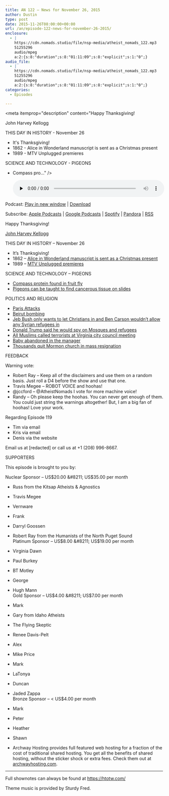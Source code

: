 ```yaml
---
title: AN 122 – News for November 26, 2015
author: Dustin
type: post
date: 2015-11-26T08:00:00+00:00
url: /an/episode-122-news-for-november-26-2015/
enclosure:
  - |
    https://cdn.nomads.studio/file/nsp-media/atheist_nomads_122.mp3
    51255296
    audio/mpeg
    a:2:{s:8:"duration";s:8:"01:11:09";s:8:"explicit";s:1:"0";}
audio_file:
  - |
    https://cdn.nomads.studio/file/nsp-media/atheist_nomads_122.mp3
    51255296
    audio/mpeg
    a:2:{s:8:"duration";s:8:"01:11:09";s:8:"explicit";s:1:"0";}
categories:
  - Episodes

---
```

<div itemscope itemtype="http://schema.org/AudioObject">
  <meta itemprop="name" content="Episode 122 &#8211; News for November 26, 2015" />
  
  <meta itemprop="uploadDate" content="2015-11-26T01:00:00-07:00" />
  
  <meta itemprop="encodingFormat" content="audio/mpeg" />
  
  <meta itemprop="duration" content="PT1H11M09S" />
  
  <meta itemprop="description" content="Happy Thanksgiving!

John Harvey Kellogg

THIS DAY IN HISTORY - November 26

* It's Thanksgiving!
* 1862 - Alice in Wonderland manuscript is sent as a Christmas present
* 1989 - MTV Unplugged premieres

SCIENCE AND TECHNOLOGY - PIGEONS

* Compass pro..." />
  
  <meta itemprop="contentUrl" content="https://dts.podtrac.com/redirect.mp3/cdn.nomads.studio/file/nsp-media/atheist_nomads_122.mp3" />
  
  <meta itemprop="contentSize" content="48.9" />
  </p> 
  
  <div class="powerpress_player" id="powerpress_player_8379">
    <audio class="wp-audio-shortcode" id="audio-5114-123" preload="none" style="width: 100%;" controls="controls"><source type="audio/mpeg" src="https://dts.podtrac.com/redirect.mp3/cdn.nomads.studio/file/nsp-media/atheist_nomads_122.mp3?_=123" /><a href="https://dts.podtrac.com/redirect.mp3/cdn.nomads.studio/file/nsp-media/atheist_nomads_122.mp3">https://dts.podtrac.com/redirect.mp3/cdn.nomads.studio/file/nsp-media/atheist_nomads_122.mp3</a></audio>
  </div>
</div>

<p class="powerpress_links powerpress_links_mp3">
  Podcast: <a href="https://dts.podtrac.com/redirect.mp3/cdn.nomads.studio/file/nsp-media/atheist_nomads_122.mp3" class="powerpress_link_pinw" target="_blank" title="Play in new window" onclick="return powerpress_pinw('https://htotw.com/?powerpress_pinw=5114-podcast');" rel="nofollow">Play in new window</a> | <a href="https://dts.podtrac.com/redirect.mp3/cdn.nomads.studio/file/nsp-media/atheist_nomads_122.mp3" class="powerpress_link_d" title="Download" rel="nofollow" download="atheist_nomads_122.mp3">Download</a>
</p>

<p class="powerpress_links powerpress_subscribe_links">
  Subscribe: <a href="https://podcasts.apple.com/us/podcast/humanists-take-on-the-world/id530050098?mt=2&ls=1" class="powerpress_link_subscribe powerpress_link_subscribe_itunes" target="_blank" title="Subscribe on Apple Podcasts" rel="nofollow">Apple Podcasts</a> | <a href="https://www.google.com/podcasts?feed=aHR0cDovL2F0aGVpc3Rub21hZHMubGlic3luLmNvbS9yc3M%3D" class="powerpress_link_subscribe powerpress_link_subscribe_googleplay" target="_blank" title="Subscribe on Google Podcasts" rel="nofollow">Google Podcasts</a> | <a href="https://open.spotify.com/show/3LzK2xZGike6Tc1GEMtMbr?si=LieN9SNuTpq96smuaUsH8A" class="powerpress_link_subscribe powerpress_link_subscribe_spotify" target="_blank" title="Subscribe on Spotify" rel="nofollow">Spotify</a> | <a href="https://www.pandora.com/podcast/atheist-nomads/PC:10122?corr=62071012&part=ug" class="powerpress_link_subscribe powerpress_link_subscribe_pandora" target="_blank" title="Subscribe on Pandora" rel="nofollow">Pandora</a> | <a href="https://htotw.com/feed/podcast/" class="powerpress_link_subscribe powerpress_link_subscribe_rss" target="_blank" title="Subscribe via RSS" rel="nofollow">RSS</a>
</p>

Happy Thanksgiving!

<a href="https://en.wikipedia.org/wiki/John_Harvey_Kellogg" target="_blank" rel="noopener">John Harvey Kellogg</a>

THIS DAY IN HISTORY &#8211; November 26

* It&#8217;s Thanksgiving!  
* 1862 &#8211; <a href="http://www.history.com/this-day-in-history/alice-in-wonderland-manuscript-is-sent-as-a-christmas-present" target="_blank" rel="noopener">Alice in Wonderland manuscript is sent as a Christmas present</a>  
* 1989 &#8211; <a href="http://www.history.com/this-day-in-history/mtv-unplugged-premieres" target="_blank" rel="noopener">MTV Unplugged premieres</a>

SCIENCE AND TECHNOLOGY &#8211; PIGEONS

* <a href="http://www.theguardian.com/science/2015/nov/16/tiny-protein-compasses-found-in-fruit-flies-and-potentially-humans" target="_blank" rel="noopener">Compass protein found in fruit fly</a>  
* <a href="http://journals.plos.org/plosone/article?id=10.1371/journal.pone.0141357" target="_blank" rel="noopener">Pigeons can be taught to find cancerous tissue on slides</a>

POLITICS AND RELIGION

* <a href="https://en.wikipedia.org/wiki/November_2015_Paris_attacks" target="_blank" rel="noopener">Paris Attacks</a>  
* <a href="http://usuncut.com/world/beirut-this-terrorist-attack-didnt-get-any-media/&quot;" target="_blank" rel="noopener">Beirut bombing</a>  
* <a href="http://www.thenewcivilrightsmovement.com/uncucumbered/jeb_bush_says_after_paris_attacks_only_christians_should_be_allowed_into_the_u_s" target="_blank" rel="noopener">Jeb Bush only wants to let Christians in and Ben Carson wouldn’t allow any Syrian refugees in</a>  
* <a href="http://www.cbsnews.com/news/donald-trump-i-want-surveillance-of-certain-mosques/" target="_blank" rel="noopener">Donald Trump said he would spy on Mosques and refugees</a>  
* <a href="http://www.wusa9.com/story/news/local/virginia/2015/11/18/hate-speech-closes-spotsylvania-public-meeting/76027308/" target="_blank" rel="noopener">All Muslims called terrorists at Virginia city council meeting</a>  
* <a href="http://www.nytimes.com/2015/11/25/nyregion/newborn-is-left-in-nativity-scene-at-a-queens-church.html?_r=0" target="_blank" rel="noopener">Baby abandoned in the manager</a>  
* <a href="http://www.good4utah.com/news/local-news/thousands-file-resignation-letters-from-the-lds-church" target="_blank" rel="noopener">Thousands quit Mormon church in mass resignation</a>

FEEDBACK

Warning vote:  
* Robert Ray &#8211; Keep all of the disclaimers and use them on a random basis. Just roll a D4 before the show and use that one.  
* Travis Megee &#8211; ROBOT VOICE and hoohas!  
* @jccford &#8211; @AtheistNomads I vote for more machine voice!  
* Randy &#8211; Oh please keep the hoohas. You can never get enough of them. You could just string the warnings altogether! But, I am a big fan of hoohas! Love your work.

Regarding Episode 119  
* Tim via email  
* Kris via email  
* Denis via the website

Email us at [redacted] or call us at +1 (208) 996-8667.

SUPPORTERS

This episode is brought to you by:

Nuclear Sponsor &#8211; US$20.00 &#8211; US$35.00 per month  
* Russ from the Kitsap Atheists & Agnostics  
* Travis Megee  
* Vernware  
* Frank  
* Darryl Goossen  
* Robert Ray from the Humanists of the North Puget Sound  
Platinum Sponsor &#8211; US$8.00 &#8211; US$19.00 per month  
* Virginia Dawn  
* Paul Burkey  
* BT Motley  
* George  
* Hugh Mann  
Gold Sponsor &#8211; US$4.00 &#8211; US$7.00 per month  
* Mark  
* Gary from Idaho Atheists  
* The Flying Skeptic  
* Renee Davis-Pelt  
* Alex  
* Mike Price  
* Mark  
* LaTonya  
* Duncan  
* Jaded Zappa  
Bronze Sponsor &#8211; < US$4.00 per month  
* Mark  
* Peter  
* Heather  
* Shawn

* Archway Hosting provides full featured web hosting for a fraction of the cost of traditional shared hosting. You get all the benefits of shared hosting, without the sticker shock or extra fees. Check them out at <a href="http://archwayhosting.com/" target="_blank" rel="noopener">archwayhosting.com</a>.

<hr width="500" />

Full shownotes can always be found at <https://htotw.com/>  

Theme music is provided by Sturdy Fred.